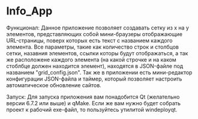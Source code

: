 # Info_App

Функционал:
Данное приложение позволяет создавать сетку из x на y элементов, представляющих собой мини-браузеры отображающие URL-страницы, поверх которых есть текст с названием каждого элемента.
Все параметры, такие как количество строк и столбцов сетки, назавния элементов, ссылки которы будут отображаться, а так же расположене каждого элемента (на какой строчке и на каком стоблбце должен находится элемент), находятся в JSON-файле под названием "grid_config.json". 
Так же в приложении есть мини-редактор конфигурации JSON-файла и таймер, который позволяет настроить автоматическое обновление сайтов.

Запуск:
Для запуска приложения вам понадобится Qt (желательно версии 6.7.2 или выше) и qMake. Если же вам нужно будет собрать проект к рабочий exe-файл, то пользуйтесь утилитой windeployqt.
